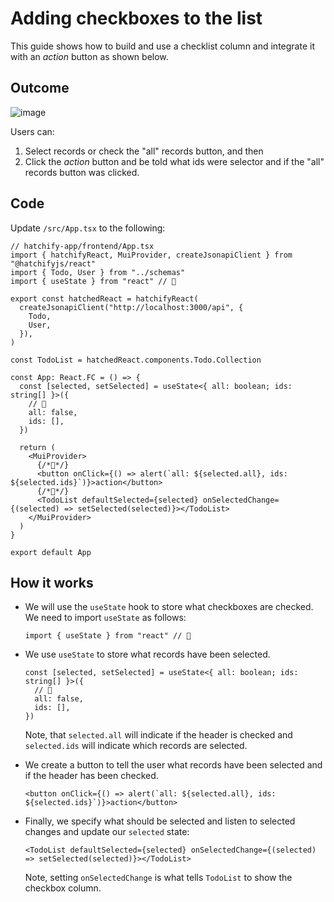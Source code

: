 # Adding checkboxes to the list

This guide shows how to build and use a checklist column and integrate it with an _action_ button as shown below.

## Outcome

![image](https://github.com/bitovi/hatchify/assets/2623867/28aa4e2f-f6a0-47ca-b481-fad856ce9d35)

Users can:

1. Select records or check the "all" records button, and then
2. Click the _action_ button and be told what ids were selector and if the "all" records button was clicked.

## Code

Update `/src/App.tsx` to the following:

```tsx
// hatchify-app/frontend/App.tsx
import { hatchifyReact, MuiProvider, createJsonapiClient } from "@hatchifyjs/react"
import { Todo, User } from "../schemas"
import { useState } from "react" // 👀

export const hatchedReact = hatchifyReact(
  createJsonapiClient("http://localhost:3000/api", {
    Todo,
    User,
  }),
)

const TodoList = hatchedReact.components.Todo.Collection

const App: React.FC = () => {
  const [selected, setSelected] = useState<{ all: boolean; ids: string[] }>({
    // 👀
    all: false,
    ids: [],
  })

  return (
    <MuiProvider>
      {/*👀*/}
      <button onClick={() => alert(`all: ${selected.all}, ids: ${selected.ids}`)}>action</button>
      {/*👀*/}
      <TodoList defaultSelected={selected} onSelectedChange={(selected) => setSelected(selected)}></TodoList>
    </MuiProvider>
  )
}

export default App
```

## How it works

- We will use the `useState` hook to store what checkboxes are checked. We need to import `useState` as follows:

  ```tsx
  import { useState } from "react" // 👀
  ```

- We use `useState` to store what records have been selected.

  ```tsx
  const [selected, setSelected] = useState<{ all: boolean; ids: string[] }>({
    // 👀
    all: false,
    ids: [],
  })
  ```

  Note, that `selected.all` will indicate if the header is checked and `selected.ids` will indicate which
  records are selected.

- We create a button to tell the user what records have been selected and if the header has been checked.

  ```tsx
  <button onClick={() => alert(`all: ${selected.all}, ids: ${selected.ids}`)}>action</button>
  ```

- Finally, we specify what should be selected and listen to selected changes and update our `selected` state:

  ```tsx
  <TodoList defaultSelected={selected} onSelectedChange={(selected) => setSelected(selected)}></TodoList>
  ```

  Note, setting `onSelectedChange` is what tells `TodoList` to show the checkbox column.
